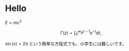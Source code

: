 # Hello

$E = mc^2$

$$\Gamma(z) = \int_0^\infty t^{z-1}e^{-t}dt,.$$

$\sin(x) = 2\pi$ という簡単な方程式でも、小学生には難しいです。

